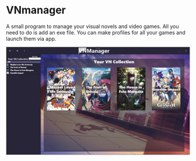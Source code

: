 # VNmanager

A small program to manage your visual novels and video games. All you need to do is add an exe file. You can make profiles for all your games and launch them via app.

![Screenshot](VNscreen1.PNG)
